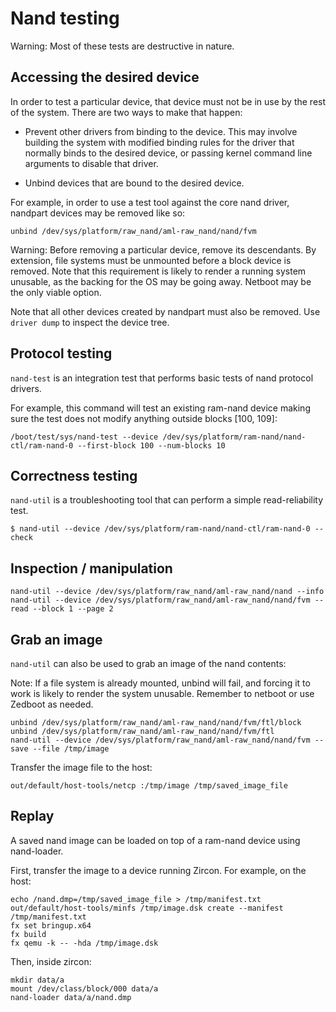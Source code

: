 # Nand testing

Warning: Most of these tests are destructive in nature.

## Accessing the desired device

In order to test a particular device, that device must not be in use by the rest
of the system. There are two ways to make that happen:

* Prevent other drivers from binding to the device. This may involve building
  the system with modified binding rules for the driver that normally binds
  to the desired device, or passing kernel command line arguments to disable
  that driver.

* Unbind devices that are bound to the desired device.

For example, in order to use a test tool against the core nand driver, nandpart
devices may be removed like so:

```posix-terminal
unbind /dev/sys/platform/raw_nand/aml-raw_nand/nand/fvm
```

Warning: Before removing a particular device, remove its descendants. By
extension, file systems must be unmounted before a block device is removed.
Note that this requirement is likely to render a running system unusable, as
the backing for the OS may be going away. Netboot may be the only viable option.

Note that all other devices created by nandpart must also be removed. Use
`driver dump` to inspect the device tree.

## Protocol testing

`nand-test` is an integration test that performs basic tests of nand protocol
drivers.

For example, this command will test an existing ram-nand device making sure the
test does not modify anything outside blocks \[100, 109\]:

```posix-terminal
/boot/test/sys/nand-test --device /dev/sys/platform/ram-nand/nand-ctl/ram-nand-0 --first-block 100 --num-blocks 10
```

## Correctness testing

`nand-util` is a troubleshooting tool that can perform a simple read-reliability
test.

```shell
$ nand-util --device /dev/sys/platform/ram-nand/nand-ctl/ram-nand-0 --check
```

## Inspection / manipulation

```posix-terminal
nand-util --device /dev/sys/platform/raw_nand/aml-raw_nand/nand --info
nand-util --device /dev/sys/platform/raw_nand/aml-raw_nand/nand/fvm --read --block 1 --page 2
```

## Grab an image

`nand-util` can also be used to grab an image of the nand contents:

Note: If a file system is already mounted, unbind will fail, and forcing it to work is
likely to render the system unusable. Remember to netboot or use Zedboot as
needed.

```posix-terminal
unbind /dev/sys/platform/raw_nand/aml-raw_nand/nand/fvm/ftl/block
unbind /dev/sys/platform/raw_nand/aml-raw_nand/nand/fvm/ftl
nand-util --device /dev/sys/platform/raw_nand/aml-raw_nand/nand/fvm --save --file /tmp/image
```

Transfer the image file to the host:

```posix-terminal
out/default/host-tools/netcp :/tmp/image /tmp/saved_image_file
```

## Replay

A saved nand image can be loaded on top of a ram-nand device using nand-loader.

First, transfer the image to a device running Zircon. For example, on the host:

```posix-terminal
echo /nand.dmp=/tmp/saved_image_file > /tmp/manifest.txt
out/default/host-tools/minfs /tmp/image.dsk create --manifest /tmp/manifest.txt
fx set bringup.x64
fx build
fx qemu -k -- -hda /tmp/image.dsk
```

Then, inside zircon:

```posix-terminal
mkdir data/a
mount /dev/class/block/000 data/a
nand-loader data/a/nand.dmp
```
